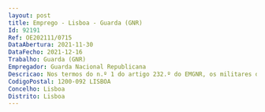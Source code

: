 ```yaml
--- 
layout: post
title: Emprego - Lisboa - Guarda (GNR)
Id: 92191
Ref: OE202111/0715
DataAbertura: 2021-11-30
DataFecho: 2021-12-16
Trabalho: Guarda (GNR)
Empregador: Guarda Nacional Republicana
Descricao: Nos termos do n.º 1 do artigo 232.º do EMGNR, os militares da categoria de guardas, exercem,fundamentalmente, funções de natureza executiva, podendo, ainda, em conformidade com orespetivo posto, quadro, qualificações técnicas e capacidade pessoal, excecionalmente, exercemfunções de comando ou de chefia.
CodigoPostal: 1200-092 LISBOA
Concelho: Lisboa
Distrito: Lisboa
--- 
```


